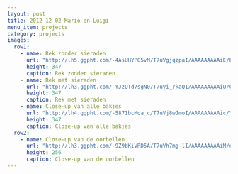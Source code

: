 ```yaml
---
layout: post
title: 2012 12 02 Mario en Luigi
menu_item: projects
category: projects
images:
  row1:
    - name: Rek zonder sieraden
      url: "http://lh5.ggpht.com/-4AsUHYPO5vM/T7uVgjqzpaI/AAAAAAAAAiE/EZgDX_QYNXc/s400/2012-02-10%25252010.58.20.jpg"
      height: 347
      caption: Rek zonder sieraden
    - name: Rek met sieraden
      url: "http://lh3.ggpht.com/-YJzOTd7sgN0/T7uVi_rkaQI/AAAAAAAAAiU/CRqwEzgRmAs/s400/2012-02-10%25252020.33.23.jpg"
      height: 347
      caption: Rek met sieraden
    - name: Close-up van alle bakjes
      url: "http://lh4.ggpht.com/-5871bcMoa_c/T7uVj8wJmoI/AAAAAAAAAic/YXGRqSWejjA/s400/2012-02-10%25252020.34.55.jpg"
      height: 347
      caption: Close-up van alle bakjes
  row2:
    - name: Close-up van de oorbellen
      url: "http://lh3.ggpht.com/-9Z9bKiVRD5A/T7uVh7mg-lI/AAAAAAAAAiM/dGO9wigc-H8/s400/2012-02-10%25252020.34.19.jpg"
      height: 256
      caption: Close-up van de oorbellen
---
```


